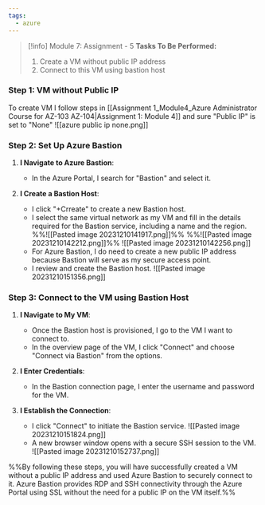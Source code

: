 ```yaml
---
tags:
  - azure
---
```

> [!info] Module 7: Assignment - 5
> **Tasks To Be Performed:** 
> 1. Create a VM without public IP address 
> 2. Connect to this VM using bastion host


### Step 1: VM without Public IP
To create VM I follow steps in [[Assignment 1_Module4_Azure Administrator Course for AZ-103 AZ-104|Assignment 1: Module 4]]
 and sure "Public IP" is set to "None"
![[azure public ip none.png]]

### Step 2: Set Up Azure Bastion

1. **I Navigate to Azure Bastion**:
    
    - In the Azure Portal, I search for "Bastion" and select it.
2. **I Create a Bastion Host**:
    
    - I click "+Crreate" to create a new Bastion host.
    - I select the same virtual network as my VM and fill in the details required for the Bastion service, including a name and the region.
      %%![[Pasted image 20231210141917.png]]%%
      %%![[Pasted image 20231210142212.png]]%%
      ![[Pasted image 20231210142256.png]]
    - For Azure Bastion, I do need to create a new public IP address because Bastion will serve as my secure access point.
    - I review and create the Bastion host.
      ![[Pasted image 20231210151356.png]]


### Step 3: Connect to the VM using Bastion Host

1. **I Navigate to My VM**:
    
    - Once the Bastion host is provisioned, I go to the VM I want to connect to.
    - In the overview page of the VM, I click "Connect" and choose "Connect via Bastion" from the options.
2. **I Enter Credentials**:
    
    - In the Bastion connection page, I enter the username and password for the VM.
3. **I Establish the Connection**:
    - I click "Connect" to initiate the Bastion service.
      ![[Pasted image 20231210151824.png]]
    - A new browser window opens with a secure SSH session to the VM.
      ![[Pasted image 20231210152737.png]]



%%By following these steps, you will have successfully created a VM without a public IP address and used Azure Bastion to securely connect to it. Azure Bastion provides RDP and SSH connectivity through the Azure Portal using SSL without the need for a public IP on the VM itself.%%